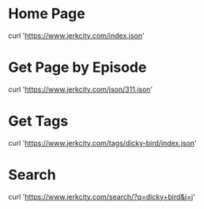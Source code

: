Home Page
=========

curl 'https://www.jerkcity.com/index.json'

Get Page by Episode
===================

curl 'https://www.jerkcity.com/json/311.json'

Get Tags
========

curl 'https://www.jerkcity.com/tags/dicky-bird/index.json'

Search
======

curl 'https://www.jerkcity.com/search/?q=dicky+bird&j=j'

